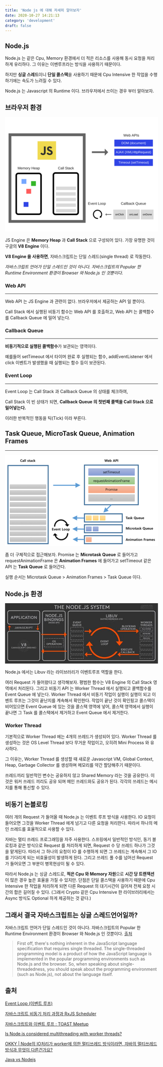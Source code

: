 ```yaml
---
title: 'Node js 에 대해 자세히 알아보자'
date: 2020-10-27 14:21:13
category: 'development'
draft: false
---
```


## Node.js

Node.js 는 같은 Cpu, Memory 환경에서 더 적은 리소스를 사용해 동시 요청을 처리하게 유리하다. 그 이유는 이벤루프라는 방식을 사용하기 때문이다.

하지만 **싱글 스레드**이니 **단일 콜스택**을 사용하기 때문에 Cpu Intensive 한 작업을 수행하기에는 속도가 느려질 수 있다.

Node.js 는 Javascript 의 Runtime 이다. 브라우저에서 쓰이는 경우 부터 알아보자.

## 브라우저 환경

![](./images/browser-structure1.png)

JS Engine 은 **Memory Heap** 과 **Call Stack** 으로 구성되어 있다. 가장 유명한 것이 구글의 **V8 Engine** 이다.

**V8 Engine 을 사용하면**, 자바스크립트는 단일 스레드(single thread) 로 작동한다.

_자바스크립트 언어가 단일 스레드인 것이 아니다. 자바스크립트의 Popular 한 Runtime Environment 환경이 Browser 와 Node.js 인 것뿐이다._

### Web API

---

Web API 는 JS Engine 과 관련이 없다. 브라우저에서 제공하는 API 일 뿐이다.

Call Stack 에서 실행된 비동기 함수는 Web API 를 호출하고, Web API 는 콜백함수를 Callback Queue 에 밀어 넣는다.

### Callback Queue

---

**비동기적으로 실행된 콜백함수**가 보관되는 영역이다.

예를들어 setTimeout 에서 타이머 완료 후 실행되는 함수, addEventListener 에서 click 이벤트가 발생했을 때 실행되는 함수 등이 보관된다.

### Event Loop

---

Event Loop 는 Call Stack 과 Callback Queue 의 상태를 체크하여,

Call Stack 이 빈 상태가 되면, **Callback Queue 의 첫번째 콜백을 Call Stack 으로 밀어넣는다.**

이러한 반복적인 행동을 틱(Tick) 이라 부른다.

## Task Queue, MicroTask Queue, Animation Frames

---

![](./images/browser-structure2.png)

좀 더 구체적으로 접근해보자. Promise 는 **Microtask Queue** 로 들어가고 requestAnimationFrame 은 **Animation Frames** 에 들어가고 setTimeout 같은 API 는 **Task Queue** 로 들어간다.

실행 순서는 Microtask Queue > Animation Frames > Task Queue 이다.

## Node.js 환경

![](./images/node-js-system.jpg)

Node.js 에서는 Libuv 라는 라이브러리가 이벤트루프 역할을 한다.

여러 Request 가 들어왔다고 생각해보자. 평범한 함수는 V8 Engine 의 Call Stack 영역에서 처리된다. 그리고 비동기 API 는 Worker Thread 에서 실행되고 콜백함수를 Event Queue 에 넣는다. Worker Thread 에서 비동기 작업이 실행이 실행이 되고 이벤트 루프는 그것이 끝난지를 계속해서 확인한다. 작업이 끝난 것이 확인됬고 콜스택이 비어있으면 Event Queue 에 있는 것을 콜스택 영역에 넣어, 콜스택 영역에서 실행이 끝나면 그 Task 를 콜스택에서 제거하고 Event Queue 에서 제거한다.

### Worker Thread

기본적으로 Worker Thread 에는 4개의 쓰레드가 생성되어 있다. Worker Thread 를 생성하는 것은 OS Level Thread 보다 무거운 작업이고, 오히려 Mini Process 와 유사하다.

그 이유는, Worker Thread 를 생성할 때 새로운 Javascript VM, Global Context, Heap, Garbage Collector 를 생성하며 메모리를 약간 할당해주기 때문이다.

쓰레드끼리 일반적인 변수는 공유하지 않고 Shared Memory 라는 것을 공유한다. 이것은 워커 쓰레드 끼리도 공유 되며 메인 쓰레드와도 공유가 된다. 각각의 쓰레드는 메시지를 통해 통신할 수 있다.

## 비동기 논블로킹

여러 개의 Request 가 들어올 때 Node.js 는 이벤트 루프 방식을 사용한다. IO 요청이 들어오면 그것을 Worker Thread 에게 넘기고 다른 요청을 처리한다. 따라서 하나의 메인 쓰레드를 효율적으로 사용할 수 있다.

자바는 멀티 쓰레드 프로그래밍을 자주 사용한다. 스프링에서 일반적인 방식인, 동기 블로킹과 같은 방식으로 Request 를 처리하게 되면, Request 수 당 쓰레드 하나가 그것을 맡게된다. 따라서 그 하나의 요청이 IO 를 수행하게 되면 그 쓰레드는 계속해서 그 IO 를 기다리게 되는 비효율성이 발생하게 된다. 그리고 쓰레드 풀 수를 넘어선 Request 가 들어오면 그 부분이 병목현상이 될 수 있다.

따라서 Node.js 는 싱글 스레드로, **적은 Cpu 와 Memory 자원**으로 **시간 당 트랜잭션**이 많은 경우 높은 효율을 가질 수 있지만. 단점은 단일 콜스택을 사용하기 때문에 Cpu Intensive 한 작업을 처리하게 되면 다른 Request 의 대기시간이 길어져 전체 요청 시간의 합은 길어질 수 있다. (그래서 Crypto 같은 Cpu Intensive 한 라이브러리에서는 Async 방식도 Optional 하게 제공하는 것 같다.)

## 그래서 결국 자바스크립트는 싱글 스레드언어일까?

자바스크립트 언어가 단일 스레드인 것이 아니다. 자바스크립트의 Popular 한 Runtime Environment 환경이 Browser 와 Node.js 인 것뿐이다.
[출처](https://stackoverflow.com/questions/63224356/is-node-js-considered-multithreading-with-worker-threads)

> First off, there's nothing inherent in the JavaScript language specification that requires single threaded. The single-threaded programming model is a product of how the JavaScript language is implemented in the popular programming environments such as Node.js and the browser. So, when speaking about single-threadedness, you should speak about the programming environment (such as Node.js), not about the language itself.

## 출처

[Event Loop (이벤트 루프)](https://velog.io/@thms200/Event-Loop-%EC%9D%B4%EB%B2%A4%ED%8A%B8-%EB%A3%A8%ED%94%84)

[자바스크립트 비동기 처리 과정과 RxJS Scheduler](http://sculove.github.io/blog/2018/01/18/javascriptflow/)

[자바스크립트와 이벤트 루프 : TOAST Meetup](https://meetup.toast.com/posts/89)

[Is Node.js considered multithreading with worker threads?](https://stackoverflow.com/questions/63224356/is-node-js-considered-multithreading-with-worker-threads)

[OKKY | Node의 IO처리가 worker에 의한 멀티쓰레드 방식이라면, 자바의 멀티쓰레드 방식과 무엇이 다른건가요?](https://okky.kr/article/710446)

[Java vs Nodejs](https://belitsoft.com/java-development-services/java-vs-nodejs)
